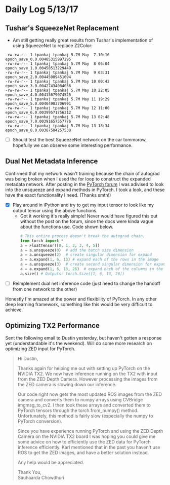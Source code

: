 # Daily Log 5/13/17

## Tushar's SqueezeNet Replacement
- Am still getting really great results from Tushar's implementation of using SqueezeNet to replace Z2Color:
```
-rw-rw-r-- 1 tpankaj tpankaj 5.7M May  7 10:16 epoch_save_0.0.00485315997295
-rw-rw-r-- 1 tpankaj tpankaj 5.7M May  8 06:04 epoch_save_1.0.00458513229449
-rw-rw-r-- 1 tpankaj tpankaj 5.7M May  9 03:31 epoch_save_2.0.00445009451694
-rw-rw-r-- 1 tpankaj tpankaj 5.7M May 10 00:42 epoch_save_3.0.00427434084036
-rw-rw-r-- 1 tpankaj tpankaj 5.7M May 10 22:05 epoch_save_4.0.00413679074525
-rw-rw-r-- 1 tpankaj tpankaj 5.7M May 11 19:29 epoch_save_5.0.00404983706991
-rw-rw-r-- 1 tpankaj tpankaj 5.7M May 12 11:00 epoch_save_6.0.00399571756212
-rw-rw-r-- 1 tpankaj tpankaj 5.7M May 13 02:48 epoch_save_7.0.00391657557776
-rw-rw-r-- 1 tpankaj tpankaj 5.7M May 13 18:34 epoch_save_8.0.00387504257538
```
- [ ] Should test the best SqueezeNet  network on the car tommorow, hopefully we can observe some interesting performance.

## Dual Net Metadata Inference

Confirmed that my network wasn't training because the chain of autograd was being broken when I used the for loop to construct the expanded metadata network. After posting in the [PyTorch forum](https://discuss.pytorch.org/t/expand-output-of-network-chained-neural-nets/2931) I was adivised to look into the unsqueeze and expand methods in PyTorch. I took a look, and these have the exact functionality I need. (Thanks smth!)

- [x] Play around in iPython and try to get my input tensor to look like my output tensor using the above functions.
	* Got it working it's really simple! Never would have figured this out without the post on the forum, since the docs were kinda vague about the functions use. Code shown below.
		```python
		# This entire process doesn't break the autograd chain.
		from torch import *
		a = FloatTensor([0, 1, 2, 3, 4, 5])
		a = a.unsqueeze(0)  # add the batch size dimension
		a = a.unsqueeze(2)  # create singular dimension for expand
		a = a.expand(1, 6, 13) # expand each of the rows in the image
		a = a.unsqueeze(3)  # create second singular dimension for expand
		a = a.expand(1, 6, 13, 26)  # expand each of the columns in the image
		a.size() # Outputs: torch.Size([1, 6, 13, 26])
		```
- [ ] Reimplement dual net inference code (just need to change the handoff from one network to the other)

Honestly I'm amazed at the power and flexibility of PyTorch. In any other deep learning framework, something like this would be very difficult to achieve.

## Optimizing TX2 Performance
Sent the following email to Dustin yesterday, but haven't gotten a response yet (understandable it's the weekend). Will do some more research on optimizing ZED input for PyTorch. 
>Hi Dustin,
>
>Thanks again for helping me out with setting up PyTorch on the NVIDIA TX2. We now have inference running on the TX2 with input from the ZED Depth Camera. However processing the images from the ZED camera is slowing down our inference.
>
>Our code right now gets the most updated ROS images from the ZED camera and converts them to numpy arrays using CVBridge imgmsg_to_cv2. I then took these arrays and converted them to PyTorch tensors through the torch.from_numpy() method. Unfortunately, this method is fairly slow (especially the numpy to PyTorch conversion).
>
>Since you have experience running PyTorch and using the ZED Depth Camera on the NVIDIA TX2 board I was hoping you could give me some advice on how to efficiently use the ZED data for PyTorch inference efficiently. Karl mentioned that in the past you haven't use ROS to get the ZED images, and have a better solution instead. 
>
>Any help would be appreciated.
>
>Thank You,  
>Sauhaarda Chowdhuri
